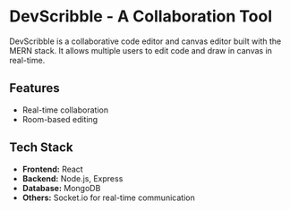 # DevScribble - A Collaboration Tool

DevScribble is a collaborative code editor and canvas editor built with the MERN stack. It allows multiple users to edit code and draw in canvas in real-time.

## Features

- Real-time collaboration
- Room-based editing


## Tech Stack

- **Frontend:** React
- **Backend:** Node.js, Express
- **Database:** MongoDB
- **Others:** Socket.io for real-time communication
